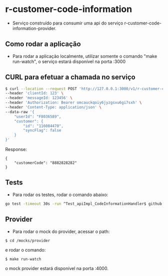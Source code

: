 # r-customer-code-information #

- Serviço construído para consumir uma api do serviço r-customer-code-information-provider.

## Como rodar a aplicação ##

- Para rodar a aplicação localmente, utilizar somente o comando "make run-watch", 
o serviço estará disponível na porta :3000

## CURL para efetuar a chamada no serviço ##

```bash
$ curl --location --request POST 'http://127.0.0.1:3000/v1/r-customer-code-information' \
--header 'clientId: 123' \
--header 'messageId: 123456' \
--header 'Authorization: Bearer omcauckqoiy6jyzgsxu6gi7sxh' \
--header 'Content-Type: application/json' \
--data-raw '{
    "userId": "F8036589",
    "customer": {
        "id": "116084470",
        "syncFlag": false
    }
}'
```

Response:
```
{
    "customerCode": "8882828282"
}
```
## Tests ##

- Para rodar os testes, rodar o comando abaixo:

```bash
go test -timeout 30s -run ^Test_apiImpl_CodeInformationHandler$ github.com/danilotadeu/r-customer-code-information/api/codeinformation
```

## Provider ## 

- Para rodar o mock do provider, acessar o path:

```
$ cd /mocks/provider
```

e rodar o comando:

```
$ make run-watch
```

o mock provider estará disponível na porta :4000.
